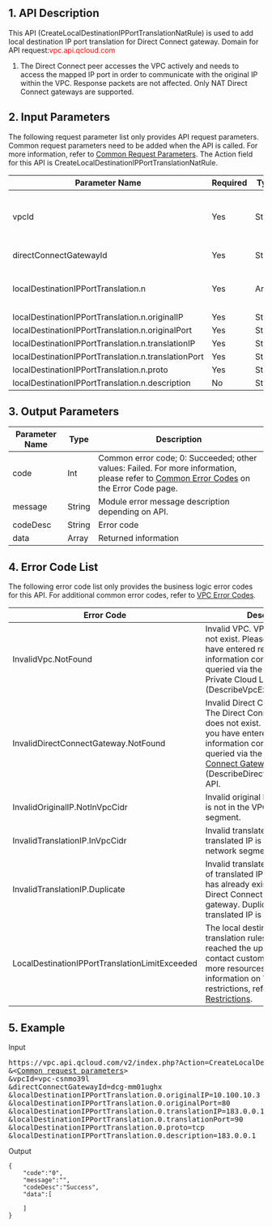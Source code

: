 ## 1. API Description
This API (CreateLocalDestinationIPPortTranslationNatRule) is used to add local destination IP port translation for Direct Connect gateway.
Domain for API request:<font style='color:red'>vpc.api.qcloud.com </font>
1) The Direct Connect peer accesses the VPC actively and needs to access the mapped IP port in order to communicate with the original IP within the VPC. Response packets are not affected. Only NAT Direct Connect gateways are supported.



## 2. Input Parameters
The following request parameter list only provides API request parameters. Common request parameters need to be added when the API is called. For more information, refer to <a href='/doc/api/372/4153' title='Common Request Parameters'>Common Request Parameters</a>. The Action field for this API is CreateLocalDestinationIPPortTranslationNatRule.

| Parameter Name | Required | Type | Description |
|---------|---------|---------|---------|
| vpcId | Yes | String | Virtual private cloud ID or unified ID (unified ID is recommended). |
| directConnectGatewayId | Yes | String | Direct Connect gateway ID. |
| localDestinationIPPortTranslation.n | Yes | Array | Array of local destination IP port translation rules.  |
| localDestinationIPPortTranslation.n.originalIP | Yes | String | Original IP.  |
| localDestinationIPPortTranslation.n.originalPort | Yes | String | Original port.  |
| localDestinationIPPortTranslation.n.translationIP | Yes | String | Translated IP.  |
| localDestinationIPPortTranslation.n.translationPort | Yes | String | Translated port.  |
| localDestinationIPPortTranslation.n.proto | Yes | String | Protocol.  |
| localDestinationIPPortTranslation.n.description | No | String | Note.  |

## 3. Output Parameters
| Parameter Name | Type | Description |
|---------|---------|---------|
| code | Int | Common error code; 0: Succeeded; other values: Failed. For more information, please refer to <a href='https://intl.cloud.tencent.com/document/product/215/4781' title='Common Error Codes'>Common Error Codes</a> on the Error Code page. |
| message | String | Module error message description depending on API. |
| codeDesc | String | Error code |
| data | Array | Returned information |

 ## 4. Error Code List
  The following error code list only provides the business logic error codes for this API. For additional common error codes, refer to <a href="https://cloud.tencent.com/doc/api/245/4924" title="VPC Error Codes">VPC Error Codes</a>.
 
| Error Code | Description |
|---------|---------|
| InvalidVpc.NotFound | Invalid VPC. VPC resource does not exist. Please verify that you have entered resource information correctly. This can be queried via the Querying Virtual Private Cloud List</a> (DescribeVpcEx) API. |
| InvalidDirectConnectGateway.NotFound | Invalid Direct Connect gateway. The Direct Connect gateway does not exist. Please verify that you have entered resource information correctly. This can be queried via the <a href="https://cloud.tencent.com/doc/api/245/%e6%9f%a5%e8%af%a2%e4%b8%93%e7%ba%bf%e7%bd%91%e5%85%b3?viewType=preview" title="Querying Direct Connect Gateway">Querying Direct Connect Gateway</a> (DescribeDirectConnectGateway) API. |
| InvalidOriginalIP.NotInVpcCidr | Invalid original IP. The original IP is not in the VPC network segment. |
| InvalidTranslationIP.InVpcCidr | Invalid translated IP. The translated IP is in the VPC network segment. |
| InvalidTranslationIP.Duplicate | Invalid translated IP. Duplication of translated IP. The translated IP has already existed in the local IP Direct Connect rules of the gateway. Duplication of translated IP is not allowed. |
| LocalDestinationIPPortTranslationLimitExceeded | The local destination IP port translation rules you added have reached the upper limit. Please contact customer service for more resources. For more information on VPC resource restrictions, refer to <a href="https://cloud.tencent.com/doc/product/215/537" title="VPC Usage Restrictions">VPC Usage Restrictions</a>. |

## 5. Example
Input
<pre>
https://vpc.api.qcloud.com/v2/index.php?Action=CreateLocalDestinationIPPortTranslationNatRule
&<<a href="https://cloud.tencent.com/doc/api/229/6976">Common request parameters</a>>
&vpcId=vpc-csnmo39l
&directConnectGatewayId=dcg-mm01ughx
&localDestinationIPPortTranslation.0.originalIP=10.100.10.3
&localDestinationIPPortTranslation.0.originalPort=80
&localDestinationIPPortTranslation.0.translationIP=183.0.0.1
&localDestinationIPPortTranslation.0.translationPort=90
&localDestinationIPPortTranslation.0.proto=tcp
&localDestinationIPPortTranslation.0.description=183.0.0.1
</pre>
Output
```
{
    "code":"0",
    "message":"",
    "codeDesc":"Success",
    "data":[
        
    ]
}
```



